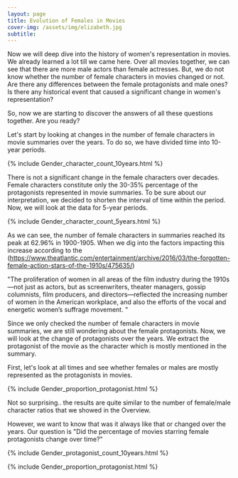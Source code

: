 ```yaml
---
layout: page
title: Evolution of Females in Movies
cover-img: /assets/img/elizabeth.jpg
subtitle:  
---
```


Now we will deep dive into the history of women's representation in movies. We already learned a lot till we came here. Over all movies together, we can see that there are more male actors than female actresses. But, we do not know whether the number of female characters in movies changed or not. Are there any differences between the female protagonists and male ones? Is there any historical event that caused a significant change in women's representation? 

So, now we are starting to discover the answers of all these questions together. Are you ready?

Let's start by looking at changes in the number of female characters in movie summaries over the years. To do so, we have divided time into 10-year periods. 

{% include Gender_character_count_10years.html %}

There is not a significant change in the female characters over decades. Female characters constitute only the 30-35% percentage of the protagonists represented in movie summaries. To be sure about our interpretation, we decided to shorten the interval of time within the period. Now, we will look at the data for 5-year periods.

{% include Gender_character_count_5years.html %}

As we can see, the number of female characters in summaries reached its peak at 62.96% in 1900-1905. When we dig into the factors impacting this increase according to the (https://www.theatlantic.com/entertainment/archive/2016/03/the-forgotten-female-action-stars-of-the-1910s/475635/)

"The proliferation of women in all areas of the film industry during the 1910s—not just as actors, but as screenwriters, theater managers, gossip columnists, film producers, and directors—reflected the increasing number of women in the American workplace, and also the efforts of the vocal and energetic women’s suffrage movement. "

Since we only checked the number of female characters in movie summaries, we are still wondering about the female protagonists. Now, we will look at the change of protagonists over the years. 
We extract the protagonist of the movie as the character which is mostly mentioned in the summary. 

First, let's look at all times and see whether females or males are mostly represented as the protagonists in movies.

{% include Gender_proportion_protagonist.html %}

Not so surprising.. the results are quite similar to the number of female/male character ratios that we showed in the Overview.

However, we want to know that was it always like that or changed over the years. Our question is "Did the percentage of movies starring female protagonists change over time?"

{% include Gender_protagonist_count_10years.html %}

{% include Gender_proportion_protagonist.html %}



